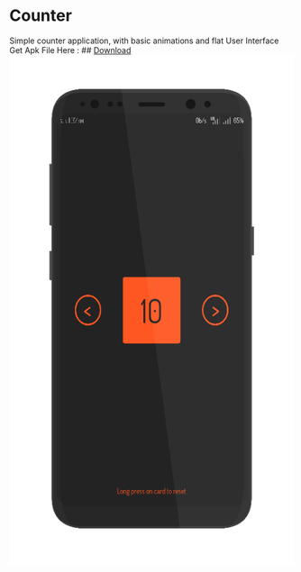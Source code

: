 # Counter
Simple counter application, with basic animations and flat User Interface<br>
Get Apk File Here : ## [Download](Counter.apk?raw=true)
![Screenshot](screenshot.png?raw=true)
